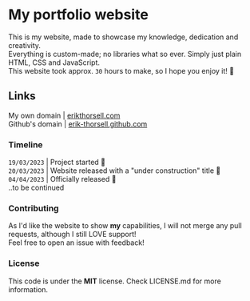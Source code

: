 # My portfolio website
This is my website, made to showcase my knowledge, dedication and creativity. <br>
Everything is custom-made; no libraries what so ever. Simply just plain HTML, CSS and JavaScript. <br>
This website took approx. ``30`` hours to make, so I hope you enjoy it! 🙂

## Links
My own domain   | [erikthorsell.com](https://erikthorsell.com) <br>
Github's domain | [erik-thorsell.github.com](https://erik-thorsell.github.com)


### Timeline
``19/03/2023`` | Project started 📝 <br>
``20/03/2023`` | Website released with a "under construction" title 🚧 <br>
``04/04/2023`` | Officially released 🎉 <br>
..to be continued


### Contributing
As I'd like the website to show **my** capabilities, I will not merge any pull requests, although I still LOVE support! <br>
Feel free to open an issue with feedback!


### License
This code is under the **MIT** license. Check LICENSE.md for more information.
